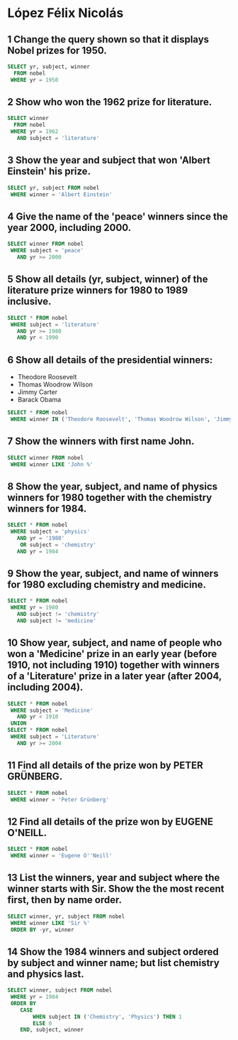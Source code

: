 # López Félix Nicolás

## 1 Change the query shown so that it displays Nobel prizes for 1950.
```Sql
SELECT yr, subject, winner
  FROM nobel
 WHERE yr = 1950
```

## 2 Show who won the 1962 prize for literature.
```Sql
SELECT winner
  FROM nobel
 WHERE yr = 1962
   AND subject = 'literature'
```

## 3 Show the year and subject that won 'Albert Einstein' his prize.
```Sql
SELECT yr, subject FROM nobel
 WHERE winner = 'Albert Einstein'
```

## 4 Give the name of the 'peace' winners since the year 2000, including 2000.
```Sql
SELECT winner FROM nobel
 WHERE subject = 'peace'
   AND yr >= 2000
```

## 5 Show all details (yr, subject, winner) of the literature prize winners for 1980 to 1989 inclusive.
```Sql
SELECT * FROM nobel
 WHERE subject = 'literature'
   AND yr >= 1980
   AND yr < 1990
```

## 6 Show all details of the presidential winners:
- Theodore Roosevelt
- Thomas Woodrow Wilson
- Jimmy Carter
- Barack Obama
```Sql
SELECT * FROM nobel
 WHERE winner IN ('Theodore Roosevelt', 'Thomas Woodrow Wilson', 'Jimmy Carter', 'Barack Obama')
```

## 7 Show the winners with first name John.
```Sql
SELECT winner FROM nobel
 WHERE winner LIKE 'John %'
```

## 8 Show the year, subject, and name of physics winners for 1980 together with the chemistry winners for 1984.
```Sql
SELECT * FROM nobel
 WHERE subject = 'physics'
   AND yr = '1980'
    OR subject = 'chemistry'
   AND yr = 1984
```

## 9 Show the year, subject, and name of winners for 1980 excluding chemistry and medicine.
```Sql
SELECT * FROM nobel
 WHERE yr = 1980
   AND subject != 'chemistry'
   AND subject != 'medicine'
```

## 10 Show year, subject, and name of people who won a 'Medicine' prize in an early year (before 1910, not including 1910) together with winners of a 'Literature' prize in a later year (after 2004, including 2004).
```Sql
SELECT * FROM nobel
 WHERE subject = 'Medicine'
   AND yr < 1910
 UNION
SELECT * FROM nobel
 WHERE subject = 'Literature'
   AND yr >= 2004
```

## 11 Find all details of the prize won by PETER GRÜNBERG.
```Sql
SELECT * FROM nobel
 WHERE winner = 'Peter Grünberg'
```

## 12 Find all details of the prize won by EUGENE O'NEILL.
```Sql
SELECT * FROM nobel
 WHERE winner = 'Eugene O''Neill'
```

## 13 List the winners, year and subject where the winner starts with Sir. Show the the most recent first, then by name order.
```Sql
SELECT winner, yr, subject FROM nobel
 WHERE winner LIKE 'Sir %'
 ORDER BY -yr, winner
```

## 14 Show the 1984 winners and subject ordered by subject and winner name; but list chemistry and physics last.
```Sql
SELECT winner, subject FROM nobel
 WHERE yr = 1984
 ORDER BY
    CASE 
        WHEN subject IN ('Chemistry', 'Physics') THEN 1
        ELSE 0
    END, subject, winner
```
